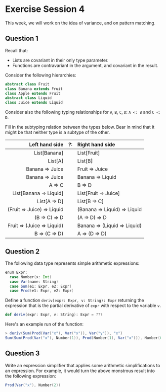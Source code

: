 # Exercise Session 4

This week, we will work on the idea of variance, and on pattern matching.

## Question 1

Recall that:

- Lists are covariant in their only type parameter.
- Functions are contravariant in the argument, and covariant in the result.

Consider the following hierarchies:

```scala
abstract class Fruit
class Banana extends Fruit
class Apple extends Fruit
abstract class Liquid
class Juice extends Liquid
```

Consider also the following typing relationships for `A`, `B`, `C`, `D`: `A <: B` and `C <: D`.

Fill in the subtyping relation between the types below. Bear in mind that it might be that neither type is a subtype of the other.

| Left hand side             | ?:  | Right hand side              |
|                       ---: | --- | :---                         |
| List[Banana]               |     | List[Fruit]                  |
| List[A]                    |     | List[B]                      |
| Banana => Juice            |     | Fruit => Juice               |
| Banana => Juice            |     | Banana => Liquid             |
| A => C                     |     | B => D                       |
| List[Banana => Liquid]     |     | List[Fruit => Juice]         |
| List[A => D]               |     | List[B => C]                 |
| (Fruit => Juice) => Liquid |     | (Banana => Liquid) => Liquid |
| (B => C) => D              |     | (A => D) => D                |
| Fruit => (Juice => Liquid) |     | Banana => (Liquid => Liquid) |
| B => (C => D)              |     | A => (D => D)                |

## Question 2

The following data type represents simple arithmetic expressions:

```scala
enum Expr:
  case Number(x: Int)
  case Var(name: String)
  case Sum(e1: Expr, e2: Expr)
  case Prod(e1: Expr, e2: Expr)
```

Define a function `deriv(expr: Expr, v: String): Expr` returning the expression that is the partial derivative of `expr` with respect to the variable `v`.

```scala
def deriv(expr: Expr, v: String): Expr = ???
```

Here's an example run of the function:

```scala
> deriv(Sum(Prod(Var("x"), Var("x")), Var("y")), "x")
Sum(Sum(Prod(Var("x"), Number(1)), Prod(Number(1), Var("x"))), Number(0))
```

## Question 3

Write an expression simplifier that applies some arithmetic simplifications to an expression. For example, it would turn the above monstrous result into the following expression:

```scala
Prod(Var("x"), Number(2))
```
